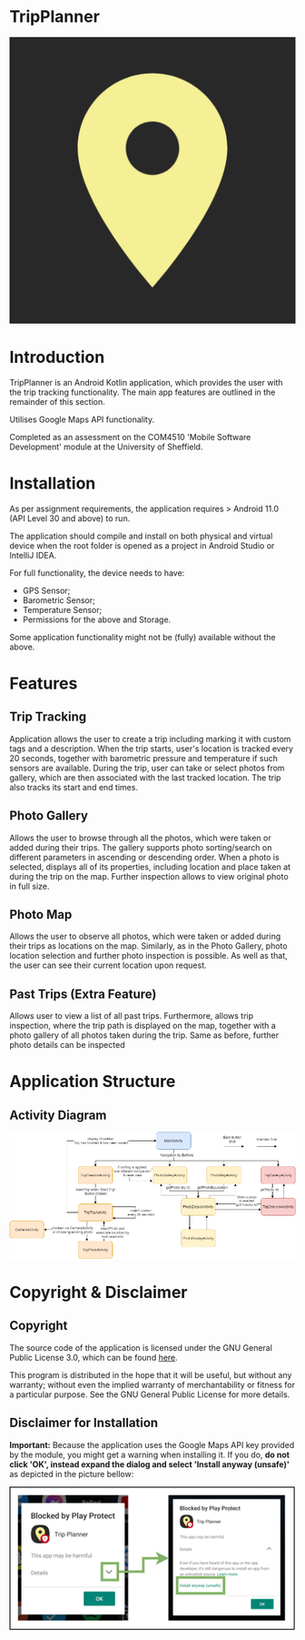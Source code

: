 # TripPlanner
![TripPlanner Logo](app/src/main/trip_planner_icon-playstore.png)
# Introduction
TripPlanner is an Android Kotlin application, which provides the user with the trip tracking
functionality. The main app features are outlined in the remainder of this section.

Utilises Google Maps API functionality.

Completed as an assessment on the COM4510 'Mobile Software Development' module at the University
of Sheffield.

# Installation

As per assignment requirements, the application requires > Android 11.0 (API Level 30 and above) to run.

The application should compile and install on both physical and virtual device when the root folder is
opened as a project in Android Studio or IntelliJ IDEA.

For full functionality, the device needs to have:
- GPS Sensor;
- Barometric Sensor;
- Temperature Sensor;
- Permissions for the above and Storage.

Some application functionality might not be (fully) available without the above.

# Features
## Trip Tracking
Application allows the user to create a trip including marking it with custom tags and a description.
When the trip starts, user's location is tracked every 20 seconds, together with barometric pressure
and temperature if such sensors are available. During the trip, user can take or select photos from
gallery, which are then associated with the last tracked location. The trip also tracks its start and
end times.

## Photo Gallery
Allows the user to browse through all the photos, which were taken or added during their trips. 
The gallery supports photo sorting/search on different parameters in ascending or descending order.
When a photo is selected, displays all of its properties, including location and place taken at
during the trip on the map. Further inspection allows to view original photo in full size.

## Photo Map
Allows the user to observe all photos, which were taken or added during their trips as locations
on the map. Similarly, as in the Photo Gallery, photo location selection and further photo inspection
is possible. As well as that, the user can see their current location upon request.

## Past Trips (Extra Feature)
Allows user to view a list of all past trips. Furthermore, allows trip inspection, where the trip
path is displayed on the map, together with a photo gallery of all photos taken during the trip.
Same as before, further photo details can be inspected

# Application Structure
## Activity Diagram
![Activity Diagram](readme_related/Activity%20Diagram.png)

# Copyright & Disclaimer

## Copyright
The source code of the application is licensed under the GNU General Public License 3.0, which 
can be found [here](LICENSE).

This program is distributed in the hope that it will be useful, but without any warranty; without even the 
implied warranty of merchantability or fitness for a particular purpose. See the GNU General Public License for 
more details.

## Disclaimer for Installation
**Important:** Because the application uses the Google Maps API key provided by the module,
you might get a warning when installing it. If you do, **do not click 'OK', instead expand the
dialog and select 'Install anyway (unsafe)'** as depicted in the picture bellow:

![Unsafe App Popup](readme_related/Unsafe%20Popup.png)
